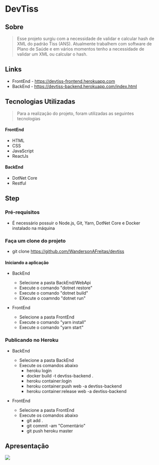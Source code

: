 # DevTiss

## Sobre
> Esse projeto surgiu com a necessidade de validar e calcular hash de XML do padrão Tiss (ANS). Atualmente trabalhem com software de Plano de Saúde e em vários momentos tenho a necessidade de validar um XML ou calcular o hash.

## Links
 * FrontEnd - https://devtiss-frontend.herokuapp.com
 * BackEnd - https://devtiss-backend.herokuapp.com/index.html

## Tecnologias Utilizadas
> Para a realização do projeto, foram utilizadas as seguintes tecnologias
  
  <h4>FrontEnd</h4>
  <ul>
    <li>HTML</li>
    <li>CSS</li>
    <li>JavaScript</li>
    <li>ReactJs</li>
  </ul>

  <h4>BackEnd</h4>
  <ul>
    <li>DotNet Core</li>
    <li>Restful</li>
  </ul>

## Step
### Pré-requisitos
* É necessário possuir o Node.js, Git, Yarn, DotNet Core e Docker instalado na máquina

### Faça um clone do projeto
* git clone https://github.com/WandersonAFreitas/devtiss

#### Iniciando a aplicação
  * BackEnd
    * Selecione a pasta BackEnd/WebApi
    * Execute o comando "dotnet restore"
    * Execute o comando "dotnet build"
    * EXecute o coamndo "dotnet run"
    
  * FrontEnd
    * Selecione a pasta FrontEnd
    * Execute o comando "yarn install"
    * Execute o comando "yarn start"

### Publicando no Heroku

  * BackEnd
    * Selecione a pasta BackEnd
    * Execute os comandos abaixo 
      * heroku login
      * docker build -t devtiss-backend .
      * heroku container:login
      * heroku container:push web -a devtiss-backend
      * heroku container:release web -a devtiss-backend
      
  * FrontEnd
    * Selecione a pasta FrontEnd
    * Execute os comandos abaixo
      * git add .
      * git commit -am "Comentário"
      * git push heroku master
 
## Apresentação
 <img src="https://user-images.githubusercontent.com/14041111/86984100-04d24180-c164-11ea-8a87-efa4e696bdd6.gif">
